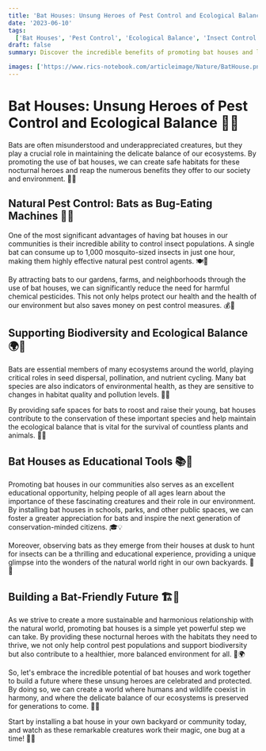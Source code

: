 ```yaml
---
title: 'Bat Houses: Unsung Heroes of Pest Control and Ecological Balance 🦇🏡'
date: '2023-06-10'
tags:
  ['Bat Houses', 'Pest Control', 'Ecological Balance', 'Insect Control', 'Biodiversity', 'Conservation']
draft: false 
summary: Discover the incredible benefits of promoting bat houses and learn how these nocturnal heroes help maintain ecological balance, control pest populations, and support a healthier environment for all.

images: ['https://www.rics-notebook.com/articleimage/Nature/BatHouse.png']
---
```


# Bat Houses: Unsung Heroes of Pest Control and Ecological Balance 🦇🏡

Bats are often misunderstood and underappreciated creatures, but they play a crucial role in maintaining the delicate balance of our ecosystems. By promoting the use of bat houses, we can create safe habitats for these nocturnal heroes and reap the numerous benefits they offer to our society and environment. 🌿🌙

## Natural Pest Control: Bats as Bug-Eating Machines 🦟🦇

One of the most significant advantages of having bat houses in our communities is their incredible ability to control insect populations. A single bat can consume up to 1,000 mosquito-sized insects in just one hour, making them highly effective natural pest control agents. 🍽️🦟

By attracting bats to our gardens, farms, and neighborhoods through the use of bat houses, we can significantly reduce the need for harmful chemical pesticides. This not only helps protect our health and the health of our environment but also saves money on pest control measures. 💰🌿

## Supporting Biodiversity and Ecological Balance 🌍🦇

Bats are essential members of many ecosystems around the world, playing critical roles in seed dispersal, pollination, and nutrient cycling. Many bat species are also indicators of environmental health, as they are sensitive to changes in habitat quality and pollution levels. 🌸🍃

By providing safe spaces for bats to roost and raise their young, bat houses contribute to the conservation of these important species and help maintain the ecological balance that is vital for the survival of countless plants and animals. 🌳🐾

## Bat Houses as Educational Tools 📚🦇

Promoting bat houses in our communities also serves as an excellent educational opportunity, helping people of all ages learn about the importance of these fascinating creatures and their role in our environment. By installing bat houses in schools, parks, and other public spaces, we can foster a greater appreciation for bats and inspire the next generation of conservation-minded citizens. 🎓💡

Moreover, observing bats as they emerge from their houses at dusk to hunt for insects can be a thrilling and educational experience, providing a unique glimpse into the wonders of the natural world right in our own backyards. 🌇🔭

## Building a Bat-Friendly Future 🏗️🦇

As we strive to create a more sustainable and harmonious relationship with the natural world, promoting bat houses is a simple yet powerful step we can take. By providing these nocturnal heroes with the habitats they need to thrive, we not only help control pest populations and support biodiversity but also contribute to a healthier, more balanced environment for all. 💚🌍

So, let's embrace the incredible potential of bat houses and work together to build a future where these unsung heroes are celebrated and protected. By doing so, we can create a world where humans and wildlife coexist in harmony, and where the delicate balance of our ecosystems is preserved for generations to come. 🤝🦇

Start by installing a bat house in your own backyard or community today, and watch as these remarkable creatures work their magic, one bug at a time! 🏡🌙
